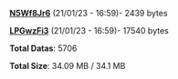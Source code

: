[**N5Wf8Jr6**](/data/N5Wf8Jr6.txt) (21/01/23 - 16:59)- 2439 bytes

[**LPGwzFi3**](/data/LPGwzFi3.txt) (21/01/23 - 16:59)- 17540 bytes

**Total Datas**: 5706

**Total Size**: 34.09 MB / 34.1 MB